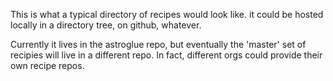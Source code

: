 This is what a typical directory of recipes would look like.  it could be hosted locally in a directory tree, on github, whatever.

Currently it lives in the astroglue repo, but eventually the 'master' set of recipies will live in a different repo.  In fact, different orgs could provide their own recipe repos.
